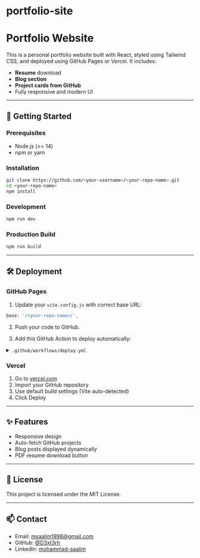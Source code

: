 # portfolio-site

# Portfolio Website

This is a personal portfolio website built with React, styled using Tailwind CSS, and deployed using GitHub Pages or Vercel. It includes:

- **Resume** download
- **Blog section**
- **Project cards from GitHub**
- Fully responsive and modern UI

---

## 🚀 Getting Started

### Prerequisites
- Node.js (>= 14)
- npm or yarn

### Installation
```bash
git clone https://github.com/<your-username>/<your-repo-name>.git
cd <your-repo-name>
npm install
```

### Development
```bash
npm run dev
```

### Production Build
```bash
npm run build
```

---

## 🛠 Deployment

### GitHub Pages
1. Update your `vite.config.js` with correct base URL:
```js
base: '/<your-repo-name>/',
```

2. Push your code to GitHub.

3. Add this GitHub Action to deploy automatically:

<details>
<summary><code>.github/workflows/deploy.yml</code></summary>

```yaml
name: Deploy to GitHub Pages

on:
  push:
    branches:
      - main

jobs:
  deploy:
    runs-on: ubuntu-latest

    steps:
      - uses: actions/checkout@v3
      - uses: pnpm/action-setup@v2
        with:
          version: 8
      - name: Setup Node.js
        uses: actions/setup-node@v3
        with:
          node-version: 18
          cache: 'pnpm'
      - run: pnpm install
      - run: pnpm run build
      - name: Deploy
        uses: JamesIves/github-pages-deploy-action@v4
        with:
          branch: gh-pages
          folder: dist
```

</details>

### Vercel
1. Go to [vercel.com](https://vercel.com)
2. Import your GitHub repository
3. Use default build settings (Vite auto-detected)
4. Click Deploy

---

## ✨ Features
- Responsive design
- Auto-fetch GitHub projects
- Blog posts displayed dynamically
- PDF resume download button

---

## 📄 License
This project is licensed under the MIT License.

---

## 📫 Contact
- Email: msaalim1998@gmail.com
- GitHub: [@D3xt3rh](https://github.com/D3xt3rh)
- LinkedIn: [mohammad-saalim](https://www.linkedin.com/in/mohammad-saalim)
